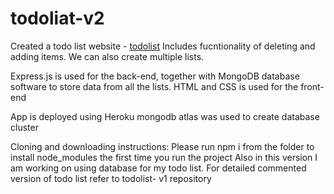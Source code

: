 # todoliat-v2
Created a todo list website - [todolist](https://pure-ocean-24769.herokuapp.com/)
Includes fucntionality of deleting and adding items. We can also create multiple lists. 

Express.js is used for the back-end, together with MongoDB database software to store data from all the lists. HTML and CSS is used for the front-end

App is deployed using Heroku
mongodb atlas was used to create database cluster


Cloning and downloading instructions:
Please run npm i from the folder to install node_modules the first time you run the project
Also in this version I am working on using database for my todo list. For detailed commented version of todo list refer to todolist- v1 repository 

